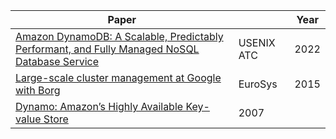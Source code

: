 



| Paper       |  | Year | 
| ----------- | ----------- | ----------- |
| [Amazon DynamoDB: A Scalable, Predictably Performant, and Fully Managed NoSQL Database Service](https://www.usenix.org/conference/atc22/presentation/elhemali) | USENIX ATC | 2022 |
| [Large-scale cluster management at Google with Borg](https://research.google/pubs/pub43438/) | EuroSys | 2015 | 
| [Dynamo: Amazon’s Highly Available Key-value Store](https://www.allthingsdistributed.com/files/amazon-dynamo-sosp2007.pdf) | 2007 |
